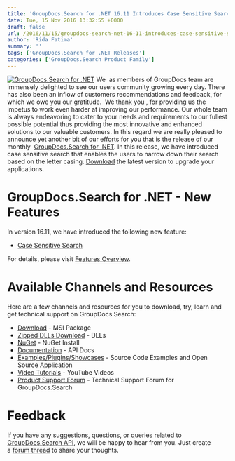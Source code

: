```yaml
---
title: 'GroupDocs.Search for .NET 16.11 Introduces Case Sensitive Search'
date: Tue, 15 Nov 2016 13:32:55 +0000
draft: false
url: /2016/11/15/groupdocs-search-net-16-11-introduces-case-sensitive-search/
author: 'Rida Fatima'
summary: ''
tags: ['GroupDocs.Search for .NET Releases']
categories: ['GroupDocs.Search Product Family']
---
```


[![GroupDocs.Search for .NET](http://blog.groupdocs.com/wp-content/uploads/sites/4/2017/04/groupdocs-search-net.png)](https://www.groupdocs.com/products/search/net) We  as members of GroupDocs team are immensely delighted to see our users community growing every day. There has also been an inflow of customers recommendations and feedback, for which we owe you our gratitude.  We thank you , for providing us the impetus to work even harder at improving our performance. Our whole team is always endeavoring to cater to your needs and requirements to our fullest possible potential thus providing the most innovative and enhanced solutions to our valuable customers. In this regard we are really pleased to announce yet another bit of our efforts for you that is the release of our monthly  [GroupDocs.Search for .NET](http://www.groupdocs.com/products/search/net "GroupDocs.Search"). In this release, we have introduced case sensitive search that enables the users to narrow down their search based on the letter casing. [Download](http://www.groupdocs.com/downloads/search/net/new-releases/groupdocs.search-for-.net-16.11.0/ "GroupDocs.Search Download") the latest version to upgrade your applications.

# GroupDocs.Search for .NET - New Features

In version 16.11, we have introduced the following new feature:

*   [Case Sensitive Search](http://www.groupdocs.com/docs/display/searchnet/Case+Sensitive+Search "Case Sensitive Search ")

For details, please visit [Features Overview](http://www.groupdocs.com/docs/display/searchnet/Features+Overview "feature overview").

# Available Channels and Resources

Here are a few channels and resources for you to download, try, learn and get technical support on GroupDocs.Search:

*   [Download](http://www.groupdocs.com/downloads/search/net "GroupDocs.Search MSI") - MSI Package
*   [Zipped DLLs Download](http://www.groupdocs.com/downloads/search/net "GroupDocs.Search Zipped Dll") - DLLs
*   [NuGet](https://www.nuget.org/packages/groupdocs-search-dotnet/ "GroupDocs.Search Nuget Package") - NuGet Install
*   [Documentation](http://www.groupdocs.com/docs/display/searchnet/Getting+Started "Search API documentation") - API Docs
*   [Examples/Plugins/Showcases](https://github.com/groupdocs-search/GroupDocs.Search-for-.NET "How to use Search API") - Source Code Examples and Open Source Application
*   [Video Tutorials](https://www.youtube.com/playlist?list=PL25CTxMCj5vMZGPsZX-FCtRM_UBXdLT9h "Search API video Tutorials") - YouTube Videos
*   [Product Support Forum](http://www.groupdocs.com/Community/forums/groupdocs.search-product-family/52/showforum.aspx) - Technical Support Forum for GroupDocs.Search

# Feedback

If you have any suggestions, questions, or queries related to [GroupDocs.Search API](http://www.groupdocs.com/dot-net/document-search-api), we will be happy to hear from you. Just create a [forum thread](http://www.groupdocs.com/Community/forums/groupdocs.search-product-family/52/showforum.aspx) to share your thoughts.





